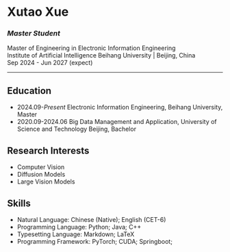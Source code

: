 # Xutao Xue

### *Master Student*

Master of Engineering in Electronic Information Engineering  
Institute of Artificial Intelligence
Beihang University | Beijing, China  
Sep 2024 - Jun 2027 (expect)   

---


## Education

- 2024.09-*Present* Electronic Information Engineering, Beihang University, Master
- 2020.09-2024.06  Big Data Management and Application, University of Science and Technology Beijing, Bachelor

## Research Interests

- Computer Vision
- Diffusion Models
- Large Vision Models

## Skills

- Natural Language: Chinese (Native); English (CET-6)
- Programming Language: Python; Java; C++
- Typesetting Language: Markdown; LaTeX 
- Programming Framework: PyTorch; CUDA; Springboot; 


<!--
**xuexutao/xuexutao** is a ✨ _special_ ✨ repository because its `README.md` (this file) appears on your GitHub profile.

Here are some ideas to get you started:

- 🔭 I’m currently working on ...
- 🌱 I’m currently learning ...
- 👯 I’m looking to collaborate on ...
- 🤔 I’m looking for help with ...
- 💬 Ask me about ...
- 📫 How to reach me: ...
- 😄 Pronouns: ...
- ⚡ Fun fact: ...
-->
